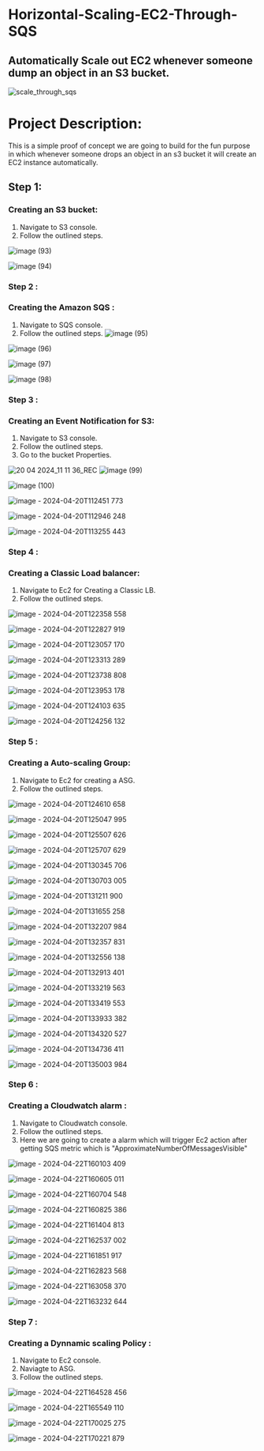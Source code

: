 # Horizontal-Scaling-EC2-Through-SQS
## Automatically Scale out EC2 whenever someone dump an object in an S3 bucket.

![scale_through_sqs](https://github.com/Pravnk57/Horizontal-Scaling-EC2-Through-SQS/assets/117705143/ba32871f-3f1f-42f6-be08-e1562c71a1ee)


# Project Description:
This is a simple proof of concept we are going to build for the fun purpose in which whenever someone drops an object in an s3 bucket it will create 
an EC2 instance automatically.

## Step 1: 
### Creating an S3 bucket:
1. Navigate to S3 console.
2. Follow the outlined steps.

![image (93)](https://github.com/Pravnk57/Horizontal-Scaling-EC2-Through-SQS/assets/117705143/d087d4b7-e61c-4084-815e-fccfcdc9627b)

![image (94)](https://github.com/Pravnk57/Horizontal-Scaling-EC2-Through-SQS/assets/117705143/00f1a725-adca-4408-bbcf-f14a9c67e6f6)

### Step 2 :
### Creating the Amazon SQS :

1. Navigate to SQS console.
2. Follow the outlined steps.
![image (95)](https://github.com/Pravnk57/Horizontal-Scaling-EC2-Through-SQS/assets/117705143/0f4f64db-c22c-43ed-8e19-6b2733cbe2f3)

![image (96)](https://github.com/Pravnk57/Horizontal-Scaling-EC2-Through-SQS/assets/117705143/1210d1d1-63f4-465e-8349-d49ce23f09e8)

![image (97)](https://github.com/Pravnk57/Horizontal-Scaling-EC2-Through-SQS/assets/117705143/7aad56eb-a8e1-46cd-a7e7-e438074bea98)

![image (98)](https://github.com/Pravnk57/Horizontal-Scaling-EC2-Through-SQS/assets/117705143/ac30ef09-7bef-47a2-a040-f8478d442932)

### Step 3 :
### Creating an Event Notification for S3:

1. Navigate to S3 console.
2. Follow the outlined steps.
3. Go to the bucket Properties.

![20 04 2024_11 11 36_REC](https://github.com/Pravnk57/Horizontal-Scaling-EC2-Through-SQS/assets/117705143/82fd8533-6f8c-4206-91e0-e7b35f2c03a7)
![image (99)](https://github.com/Pravnk57/Horizontal-Scaling-EC2-Through-SQS/assets/117705143/5e7fcf2d-2ab3-4146-829a-7cfccf835529)

![image (100)](https://github.com/Pravnk57/Horizontal-Scaling-EC2-Through-SQS/assets/117705143/c4f8844d-695e-4754-b483-8b909ec6ca82)

![image - 2024-04-20T112451 773](https://github.com/Pravnk57/Horizontal-Scaling-EC2-Through-SQS/assets/117705143/0d64d496-9d17-414d-b474-e26ba4172a67)

![image - 2024-04-20T112946 248](https://github.com/Pravnk57/Horizontal-Scaling-EC2-Through-SQS/assets/117705143/82c82353-07db-4faf-8f66-36dd136149a5)

![image - 2024-04-20T113255 443](https://github.com/Pravnk57/Horizontal-Scaling-EC2-Through-SQS/assets/117705143/e779093e-f323-4c78-8d0d-41e91e843ced)

### Step 4 :
### Creating a Classic Load balancer:
1. Navigate to Ec2 for Creating a Classic LB.
2. Follow the outlined steps.

![image - 2024-04-20T122358 558](https://github.com/Pravnk57/Horizontal-Scaling-EC2-Through-SQS/assets/117705143/5ebfa0b0-a4fe-44cf-a010-43224c3626d4)

![image - 2024-04-20T122827 919](https://github.com/Pravnk57/Horizontal-Scaling-EC2-Through-SQS/assets/117705143/39368a90-a76b-4488-aad6-36b588fe24b1)

![image - 2024-04-20T123057 170](https://github.com/Pravnk57/Horizontal-Scaling-EC2-Through-SQS/assets/117705143/503b0689-644b-4183-b678-f65dd2adfa0d)

![image - 2024-04-20T123313 289](https://github.com/Pravnk57/Horizontal-Scaling-EC2-Through-SQS/assets/117705143/3ac14194-0870-4e54-bc0b-776de7847a77)

![image - 2024-04-20T123738 808](https://github.com/Pravnk57/Horizontal-Scaling-EC2-Through-SQS/assets/117705143/1c936945-8c9a-4361-8288-3d6f272b73d3)

![image - 2024-04-20T123953 178](https://github.com/Pravnk57/Horizontal-Scaling-EC2-Through-SQS/assets/117705143/948fc6de-af14-421b-bd5f-57d600bcf534)

![image - 2024-04-20T124103 635](https://github.com/Pravnk57/Horizontal-Scaling-EC2-Through-SQS/assets/117705143/f52955be-b608-43b7-bda2-51b0ad4cbfe6)

![image - 2024-04-20T124256 132](https://github.com/Pravnk57/Horizontal-Scaling-EC2-Through-SQS/assets/117705143/ffd2af0f-5411-494b-b763-132fe8d9bde1)

### Step 5 :
### Creating a Auto-scaling Group:
1. Navigate to Ec2 for creating a ASG.
2. Follow the outlined steps.

![image - 2024-04-20T124610 658](https://github.com/Pravnk57/Horizontal-Scaling-EC2-Through-SQS/assets/117705143/d5989fdc-0403-422b-839c-72c2600e98cd)

![image - 2024-04-20T125047 995](https://github.com/Pravnk57/Horizontal-Scaling-EC2-Through-SQS/assets/117705143/cdf4c935-787e-4539-88c0-a55a532c4594)

![image - 2024-04-20T125507 626](https://github.com/Pravnk57/Horizontal-Scaling-EC2-Through-SQS/assets/117705143/5ee758db-5734-4c77-ba7b-c60e5f54f545)

![image - 2024-04-20T125707 629](https://github.com/Pravnk57/Horizontal-Scaling-EC2-Through-SQS/assets/117705143/45759bea-6246-4203-b4ff-6b42d09630fa)

![image - 2024-04-20T130345 706](https://github.com/Pravnk57/Horizontal-Scaling-EC2-Through-SQS/assets/117705143/00c8a36c-699a-40c5-8608-622f17bd769e)

![image - 2024-04-20T130703 005](https://github.com/Pravnk57/Horizontal-Scaling-EC2-Through-SQS/assets/117705143/a7cf74ad-9c0f-4f3d-a68f-0722776885df)

![image - 2024-04-20T131211 900](https://github.com/Pravnk57/Horizontal-Scaling-EC2-Through-SQS/assets/117705143/099aad6a-3720-47d2-b3d1-5d583079784f)

![image - 2024-04-20T131655 258](https://github.com/Pravnk57/Horizontal-Scaling-EC2-Through-SQS/assets/117705143/3f92e9d1-8b0c-40c4-acbb-b58d05a85e6b)

![image - 2024-04-20T132207 984](https://github.com/Pravnk57/Horizontal-Scaling-EC2-Through-SQS/assets/117705143/f5a32494-7ceb-4e25-9a99-39314cf42f8c)

![image - 2024-04-20T132357 831](https://github.com/Pravnk57/Horizontal-Scaling-EC2-Through-SQS/assets/117705143/f9c1d2ae-6a84-4486-b29d-ed38fba897ad)

![image - 2024-04-20T132556 138](https://github.com/Pravnk57/Horizontal-Scaling-EC2-Through-SQS/assets/117705143/1b3ebe73-d562-49ba-9d12-4ff7d45311d4)

![image - 2024-04-20T132913 401](https://github.com/Pravnk57/Horizontal-Scaling-EC2-Through-SQS/assets/117705143/86430ec3-7b27-4c0b-8a76-bc39e442dae9)

![image - 2024-04-20T133219 563](https://github.com/Pravnk57/Horizontal-Scaling-EC2-Through-SQS/assets/117705143/2c99ca74-6fa5-462b-b19f-a16a77d94d46)

![image - 2024-04-20T133419 553](https://github.com/Pravnk57/Horizontal-Scaling-EC2-Through-SQS/assets/117705143/e80b41a1-2637-40b7-99d7-51f62da41199)

![image - 2024-04-20T133933 382](https://github.com/Pravnk57/Horizontal-Scaling-EC2-Through-SQS/assets/117705143/b0b96eae-e347-40b0-81da-bbee7dcbc256)

![image - 2024-04-20T134320 527](https://github.com/Pravnk57/Horizontal-Scaling-EC2-Through-SQS/assets/117705143/991bab5b-3520-4a4d-a7a6-86208b726c43)

![image - 2024-04-20T134736 411](https://github.com/Pravnk57/Horizontal-Scaling-EC2-Through-SQS/assets/117705143/b1ad6184-ddeb-4048-ab64-5859439c77c8)

![image - 2024-04-20T135003 984](https://github.com/Pravnk57/Horizontal-Scaling-EC2-Through-SQS/assets/117705143/0d19dd32-0c6d-4d12-ae30-dfd10bcac6d8)


### Step 6 :
### Creating a Cloudwatch alarm :
1. Navigate to Cloudwatch console.
2. Follow the outlined steps.
3. Here we are going to create a alarm which will trigger Ec2 action after getting SQS metric which is "ApproximateNumberOfMessagesVisible"  

![image - 2024-04-22T160103 409](https://github.com/Pravnk57/Horizontal-Scaling-EC2-Through-SQS/assets/117705143/6bd47577-36ae-4ba0-ac5f-3e257b8d6288)

![image - 2024-04-22T160605 011](https://github.com/Pravnk57/Horizontal-Scaling-EC2-Through-SQS/assets/117705143/b595304d-b958-4756-b84c-20a7c6cf5439)

![image - 2024-04-22T160704 548](https://github.com/Pravnk57/Horizontal-Scaling-EC2-Through-SQS/assets/117705143/b9696618-bb76-409a-a4ad-08dce42c7534)

![image - 2024-04-22T160825 386](https://github.com/Pravnk57/Horizontal-Scaling-EC2-Through-SQS/assets/117705143/65f5ec7f-0bcd-4e1c-a836-9d1dbc78f70b)

![image - 2024-04-22T161404 813](https://github.com/Pravnk57/Horizontal-Scaling-EC2-Through-SQS/assets/117705143/6d9876c7-29a9-4bbb-b91e-867c7afd62f8)

![image - 2024-04-22T162537 002](https://github.com/Pravnk57/Horizontal-Scaling-EC2-Through-SQS/assets/117705143/ca3d43ec-239c-459c-a061-d3dca1bbb6a8)

![image - 2024-04-22T161851 917](https://github.com/Pravnk57/Horizontal-Scaling-EC2-Through-SQS/assets/117705143/964823c0-7fa9-4544-b05c-12b3dda52fe8)

![image - 2024-04-22T162823 568](https://github.com/Pravnk57/Horizontal-Scaling-EC2-Through-SQS/assets/117705143/a16cfc71-e5ba-4169-9acf-9bbafa0225b7)

![image - 2024-04-22T163058 370](https://github.com/Pravnk57/Horizontal-Scaling-EC2-Through-SQS/assets/117705143/89a587b4-94d3-4cdc-b8f9-3cad603139c9)

![image - 2024-04-22T163232 644](https://github.com/Pravnk57/Horizontal-Scaling-EC2-Through-SQS/assets/117705143/4331e8bd-d43e-4a28-8435-858bb365887e)

### Step 7 :
### Creating a Dynnamic scaling Policy :
1. Navigate to Ec2 console.
2. Naviagte to ASG.
3. Follow the outlined steps.

![image - 2024-04-22T164528 456](https://github.com/Pravnk57/Horizontal-Scaling-EC2-Through-SQS/assets/117705143/2dc28ace-0798-492d-9aaf-93c502c92831)

![image - 2024-04-22T165549 110](https://github.com/Pravnk57/Horizontal-Scaling-EC2-Through-SQS/assets/117705143/f6264270-e0b3-4c7e-b5f5-e5e50dbec013)

![image - 2024-04-22T170025 275](https://github.com/Pravnk57/Horizontal-Scaling-EC2-Through-SQS/assets/117705143/569f362b-1bcb-40a8-b9a5-938d74bea636)

![image - 2024-04-22T170221 879](https://github.com/Pravnk57/Horizontal-Scaling-EC2-Through-SQS/assets/117705143/545c1076-8e41-4a81-932c-d4fa82e5da10)


































